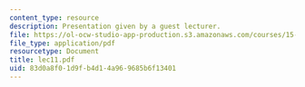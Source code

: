 ```yaml
---
content_type: resource
description: Presentation given by a guest lecturer.
file: https://ol-ocw-studio-app-production.s3.amazonaws.com/courses/15-301-managerial-psychology-laboratory-fall-2004/83d0a8f01d9fb4d14a969685b6f13401_lec11.pdf
file_type: application/pdf
resourcetype: Document
title: lec11.pdf
uid: 83d0a8f0-1d9f-b4d1-4a96-9685b6f13401
---
```

